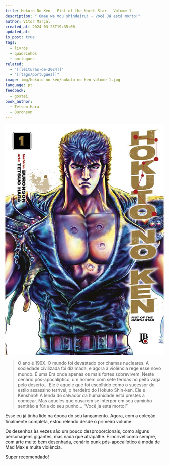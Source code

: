 ```yaml
---
title: Hokuto No Ken - Fist of the North Star - Volume 1
description: " Omae wa mou shindeiru! - Você Já está morto!"
author: Vítor Marçal
created_at: 2024-03-23T19:35:00
updated_at: 
is_post: true
tags:
  - livros
  - quadrinhos
  - portugues
related:
  - "[[leituras-de-2024]]"
  - "[[tags/portugues]]"
image: img/hokuto-no-ken/hokuto-no-ken-volume-1.jpg
language: pt
feedback:
  - gostei
book_author:
  - Tetsuo Hara
  - Buronson
---
```


![hokuto-no-ken-volume-1](img/hokuto-no-ken/hokuto-no-ken-volume-1.jpg)

> O ano é 199X. O mundo foi devastado por chamas nucleares. A sociedade civilizada foi dizimada, e agora a violência rege esse novo mundo. É uma Era onde apenas os mais fortes sobrevivem. Neste cenário pós-apocalíptico, um homem com sete feridas no peito vaga pelo deserto… Ele é aquele que foi escolhido como o sucessor do estilo assassino terrível, o herdeiro do Hokuto Shin-ken. Ele é Kenshiro!! A lenda do salvador da humanidade está prestes a começar. Mas aqueles que ousarem se interpor em seu caminho sentirão a fúria do seu punho… “Você já está morto!”

Esse eu já tinha lido na época do seu lançamento. Agora, com a coleção finalmente completa, estou relendo desde o primeiro volume.

Os desenhos às vezes são um pouco desproporcionais, como alguns personagens gigantes, mas nada que atrapalhe. É incrível como sempre, com arte muito bem desenhada, cenário punk pós-apocalíptico à moda de Mad Max e muita violência.

Super recomendado!